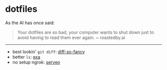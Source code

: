 # dotfiles

As the AI has once said:

> Your dotfiles are so bad, your computer wants to shut down just to avoid having to read them ever again.
> ~ roastedby.ai

---

- best lookin' `git diff`: [diff-so-fancy](https://github.com/so-fancy/diff-so-fancy)
- better `ls`: [exa](https://github.com/ogham/exa)
- no setup ngrok: [serveo](https://serveo.net/)

